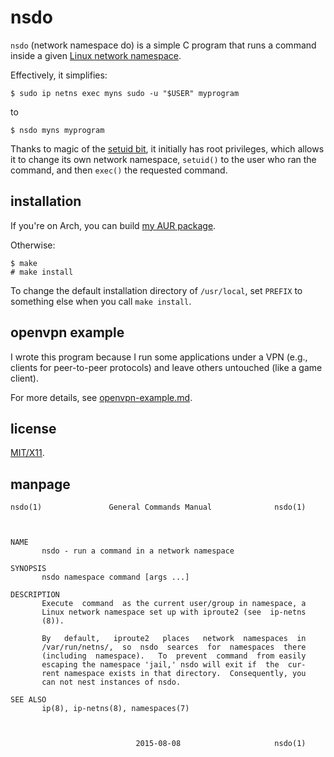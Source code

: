 nsdo
====

`nsdo` (network namespace do) is a simple C program that runs a command
inside a given [Linux network namespace][1].

Effectively, it simplifies:

    $ sudo ip netns exec myns sudo -u "$USER" myprogram

to

    $ nsdo myns myprogram

Thanks to magic of the [setuid bit][2], it initially has root
privileges, which allows it to change its own network namespace,
`setuid()` to the user who ran the command, and then `exec()` the
requested command.

installation
------------

If you're on Arch, you can build [my AUR package][4].

Otherwise:

    $ make
    # make install

To change the default installation directory of `/usr/local`, set
`PREFIX` to something else when you call `make install`.

openvpn example
---------------

I wrote this program because I run some applications under a VPN (e.g.,
clients for peer-to-peer protocols) and leave others untouched (like a
game client).

For more details, see [openvpn-example.md][5].

license
-------
[MIT/X11][3].

[1]: https://lwn.net/Articles/580893/
[2]: https://en.wikipedia.org/wiki/Setuid
[3]: https://github.com/ausbin/nsdo/blob/master/LICENSE
[4]: https://aur.archlinux.org/packages/nsdo-git/
[5]: https://github.com/ausbin/nsdo/blob/master/openvpn-example.md

manpage
-------

    nsdo(1)               General Commands Manual              nsdo(1)
    
    
    
    NAME
           nsdo - run a command in a network namespace
    
    SYNOPSIS
           nsdo namespace command [args ...]
    
    DESCRIPTION
           Execute  command  as the current user/group in namespace, a
           Linux network namespace set up with iproute2 (see  ip-netns
           (8)).
    
           By   default,   iproute2   places   network  namespaces  in
           /var/run/netns/,  so  nsdo  searces  for  namespaces  there
           (including  namespace).   To  prevent  command  from easily
           escaping the namespace 'jail,' nsdo will exit if  the  cur‐
           rent namespace exists in that directory.  Consequently, you
           can not nest instances of nsdo.
    
    SEE ALSO
           ip(8), ip-netns(8), namespaces(7)
    
    
    
                                2015-08-08                     nsdo(1)
